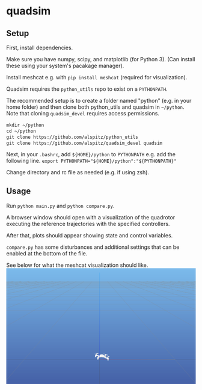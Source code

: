 # quadsim

## Setup

First, install dependencies.

Make sure you have numpy, scipy, and matplotlib (for Python 3).
(Can install these using your system's pacakage manager).

Install meshcat e.g. with `pip install meshcat` (required for visualization).

Quadsim requires the `python_utils` repo to exist on a `PYTHONPATH`.

The recommended setup is to create a folder named "python" (e.g. in your home folder) and then clone both python_utils and quadsim in `~/python`.
Note that cloning `quadsim_devel` requires access permissions.

```
mkdir ~/python
cd ~/python
git clone https://github.com/alspitz/python_utils
git clone https://github.com/alspitz/quadsim_devel quadsim
```

Next, in your `.bashrc`, add `${HOME}/python` to `PYTHONPATH`
e.g. add the following line.
`export PYTHONPATH="${HOME}/python":"${PYTHONPATH}"`

Change directory and rc file as needed (e.g. if using zsh).

## Usage

Run `python main.py` and `python compare.py`.

A browser window should open with a visualization of the quadrotor executing the reference trajectories with the specified controllers.

After that, plots should appear showing state and control variables.

`compare.py` has some disturbances and additional settings that can be enabled at the bottom of the file.

See below for what the meshcat visualization should like.
![Meshcat visualization](media/meshcat-cf.png)
